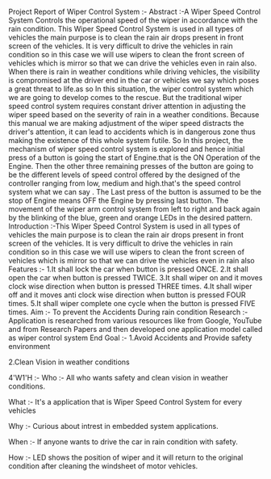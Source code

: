 Project Report of Wiper Control System :-                                                                                                                        Abstract :-A Wiper Speed Control System Controls the operational speed of the wiper in accordance with the rain condition. This Wiper Speed Control System is used in all types of vehicles the main purpose is to clean the rain air drops present in front screen of the vehicles. It is very difficult to drive the vehicles in rain condition so in this case we will use wipers to clean the front screen of vehicles which is mirror so that we can drive the vehicles even in rain also.                               When there is rain in weather conditions while driving vehicles, the visibility is compromised at the driver end in the car or vehicles we say which poses a great threat to life.as so In this situation, the wiper control system which we are going to develop comes to the rescue. But the traditional wiper speed control system requires constant driver attention in adjusting the wiper speed based on the severity of rain in a weather conditions. Because this manual we are making adjustment of the wiper speed distracts the driver's attention, it can lead to accidents which is in dangerous zone thus making the existence of this whole system futile.                                                                                                                                                                               So In this project, the mechanism of wiper speed control system is explored and hence initial press of a button is going the start of Engine.that is the ON Operation of the Engine. Then the other three remaining presses of the button are going to be the different levels of speed control offered by the designed of the controller ranging from low, medium and high.that's the speed control system what we can say . The Last press of the button is assumed to be the stop of Engine means OFF the Engine by pressing last button. The movement of the wiper arm control system from left to right and back again by the blinking of the blue, green and orange LEDs in the desired pattern.                                                                                                                                      Introduction :-This Wiper Speed Control System is used in all types of vehicles the main purpose is to clean the rain air drops present in front screen of the vehicles. It is very difficult to drive the vehicles in rain condition so in this case we will use wipers to clean the front screen of vehicles which is mirror so that we can drive the vehicles even in rain also
Features :-
1.It shall lock the car when button is pressed ONCE.
2.It shall open the car when button is pressed TWICE.
3.It shall wiper on and it moves clock wise direction when button is pressed THREE times.
4.It shall wiper off and it moves anti clock wise direction when button is pressed FOUR times.
5.It shall wiper complete one cycle when the button is pressed FIVE times.
Aim :-
To prevent the Accidents During rain condition
Research :-
Application is researched from various resources like from Google, YouTube and from Research Papers and then developed one application model called as wiper control system
End Goal :-
1.Avoid Accidents and Provide safety environment

2.Clean Vision in weather conditions

4'W1'H :-
Who :-
All who wants safety and clean vision in weather conditions.

What :-
It's a application that is Wiper Speed Control System for every vehicles

Why :-
Curious about intrest in embedded system applications.

When :-
If anyone wants to drive the car in rain condition with safety.

How :-
LED shows the position of wiper and it will return to the original condition after cleaning the windsheet of motor vehicles.
